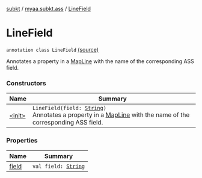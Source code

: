 [subkt](../../index.md) / [myaa.subkt.ass](../index.md) / [LineField](./index.md)

# LineField

`annotation class LineField` [(source)](https://github.com/Myaamori/SubKt/blob/0.1.10/src/main/kotlin/myaa/subkt/ass/parser.kt#L259)

Annotates a property in a [MapLine](../-map-line/index.md) with the name of the corresponding ASS field.

### Constructors

| Name | Summary |
|---|---|
| [&lt;init&gt;](-init-.md) | `LineField(field: `[`String`](https://kotlinlang.org/api/latest/jvm/stdlib/kotlin/-string/index.html)`)`<br>Annotates a property in a [MapLine](../-map-line/index.md) with the name of the corresponding ASS field. |

### Properties

| Name | Summary |
|---|---|
| [field](field.md) | `val field: `[`String`](https://kotlinlang.org/api/latest/jvm/stdlib/kotlin/-string/index.html) |
